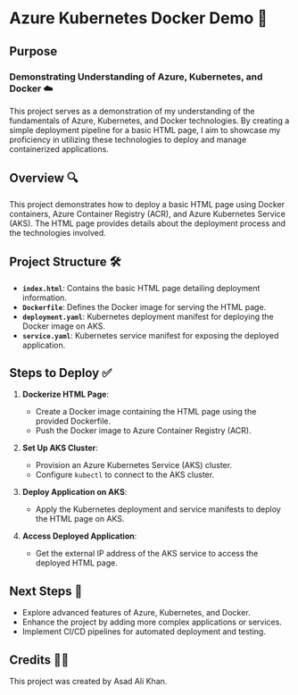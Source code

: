 # Azure Kubernetes Docker Demo 🚀

## Purpose
### Demonstrating Understanding of Azure, Kubernetes, and Docker ☁️

This project serves as a demonstration of my understanding of the fundamentals of Azure, Kubernetes, and Docker technologies. By creating a simple deployment pipeline for a basic HTML page, I aim to showcase my proficiency in utilizing these technologies to deploy and manage containerized applications.

## Overview 🔍
This project demonstrates how to deploy a basic HTML page using Docker containers, Azure Container Registry (ACR), and Azure Kubernetes Service (AKS). The HTML page provides details about the deployment process and the technologies involved.

## Project Structure 🛠️
- **`index.html`**: Contains the basic HTML page detailing deployment information.
- **`Dockerfile`**: Defines the Docker image for serving the HTML page.
- **`deployment.yaml`**: Kubernetes deployment manifest for deploying the Docker image on AKS.
- **`service.yaml`**: Kubernetes service manifest for exposing the deployed application.

## Steps to Deploy ✅
1. **Dockerize HTML Page**:
   - Create a Docker image containing the HTML page using the provided Dockerfile.
   - Push the Docker image to Azure Container Registry (ACR).

2. **Set Up AKS Cluster**:
   - Provision an Azure Kubernetes Service (AKS) cluster.
   - Configure `kubectl` to connect to the AKS cluster.

3. **Deploy Application on AKS**:
   - Apply the Kubernetes deployment and service manifests to deploy the HTML page on AKS.

4. **Access Deployed Application**:
   - Get the external IP address of the AKS service to access the deployed HTML page.

## Next Steps 🔮
- Explore advanced features of Azure, Kubernetes, and Docker.
- Enhance the project by adding more complex applications or services.
- Implement CI/CD pipelines for automated deployment and testing.

## Credits 👨‍🎓
This project was created by Asad Ali Khan.
